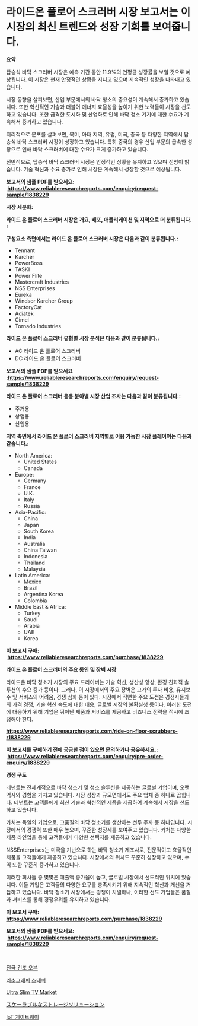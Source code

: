 <p><h1>라이드온 플로어 스크러버 시장 보고서는 이 시장의 최신 트렌드와 성장 기회를 보여줍니다.</h1></p><p><strong>요약</strong></p>
<p><p>탑승식 바닥 스크러버 시장은 예측 기간 동안 11.9%의 연평균 성장률을 보일 것으로 예상됩니다. 이 시장은 현재 안정적인 상황을 지니고 있으며 지속적인 성장을 나타내고 있습니다.</p><p>시장 동향을 살펴보면, 산업 부문에서의 바닥 청소의 중요성이 계속해서 증가하고 있습니다. 또한 혁신적인 기술과 더불어 에너지 효율성을 높이기 위한 노력들이 시장을 선도하고 있습니다. 또한 급격한 도시화 및 산업화로 인해 바닥 청소 기기에 대한 수요가 계속해서 증가하고 있습니다.</p><p>지리적으로 분포를 살펴보면, 북미, 아태 지역, 유럽, 미국, 중국 등 다양한 지역에서 탑승식 바닥 스크러버 시장이 성장하고 있습니다. 특히 중국의 경우 산업 부문의 급속한 성장으로 인해 바닥 스크러버에 대한 수요가 크게 증가하고 있습니다.</p><p>전반적으로, 탑승식 바닥 스크러버 시장은 안정적인 상황을 유지하고 있으며 전망이 밝습니다. 기술 혁신과 수요 증가로 인해 시장은 계속해서 성장할 것으로 예상됩니다.</p></p>
<p><strong>보고서의 샘플 PDF를 받으세요: &nbsp;<a href="https://www.reliableresearchreports.com/enquiry/request-sample/1838229">https://www.reliableresearchreports.com/enquiry/request-sample/1838229</a></strong></p>
<p><strong>시장 세분화:</strong></p>
<p><strong> 라이드 온 플로어 스크러버 시장은 개요, 배포, 애플리케이션 및 지역으로 더 분류됩니다. :</strong></p>
<p><strong>구성요소 측면에서는 라이드 온 플로어 스크러버 시장은 다음과 같이 분류됩니다.:</strong></p>
<p><ul><li>Tennant</li><li>Karcher</li><li>PowerBoss</li><li>TASKI</li><li>Power Flite</li><li>Mastercraft Industries</li><li>NSS Enterprises</li><li>Eureka</li><li>Windsor Karcher Group</li><li>FactoryCat</li><li>Adiatek</li><li>Cimel</li><li>Tornado Industries</li></ul></p>
<p><strong> 라이드 온 플로어 스크러버 유형별 시장 분석은 다음과 같이 분류됩니다.:</strong></p>
<p><ul><li>AC 라이드 온 플로어 스크러버</li><li>DC 라이드 온 플로어 스크러버</li></ul></p>
<p><strong>보고서의 샘플 PDF를 받으세요 :<a href="https://www.reliableresearchreports.com/enquiry/request-sample/1838229">https://www.reliableresearchreports.com/enquiry/request-sample/1838229</a></strong></p>
<p><strong> 라이드 온 플로어 스크러버 응용 분야별 시장 산업 조사는 다음과 같이 분류됩니다.:</strong></p>
<p><ul><li>주거용</li><li>상업용</li><li>산업용</li></ul></p>
<p><strong>지역 측면에서 라이드 온 플로어 스크러버 지역별로 이용 가능한 시장 플레이어는 다음과 같습니다.:</strong></p>
<p><ul>
    <li>
        North America:
        <ul>
            <li>United States</li>
            <li>Canada</li>
        </ul>
    </li>
    <li>
        Europe:
        <ul>
            <li>Germany</li>
            <li>France</li>
            <li>U.K.</li>
            <li>Italy</li>
            <li>Russia</li>
        </ul>
    </li>
    <li>
        Asia-Pacific:
        <ul>
            <li>China</li>
            <li>Japan</li>
            <li>South Korea</li>
            <li>India</li>
            <li>Australia</li>
            <li>China Taiwan</li>
            <li>Indonesia</li>
            <li>Thailand</li>
            <li>Malaysia</li>
        </ul>
    </li>
    <li>
        Latin America:
        <ul>
            <li>Mexico</li>
            <li>Brazil</li>
            <li>Argentina Korea</li>
            <li>Colombia</li>
        </ul>
    </li>
    <li>
        Middle East & Africa:
        <ul>
            <li>Turkey</li>
            <li>Saudi</li>
            <li>Arabia</li>
            <li>UAE</li>
            <li>Korea</li>
        </ul>
    </li>
    </ul></p>
<p><strong>이 보고서 구매: &nbsp;<a href="https://www.reliableresearchreports.com/purchase/1838229">https://www.reliableresearchreports.com/purchase/1838229</a></strong></p>
<p><strong>라이드 온 플로어 스크러버의 주요 동인 및 장벽 시장</strong></p>
<p><p>라이드온 바닥 청소기 시장의 주요 드라이버는 기술 혁신, 생산성 향상, 환경 친화적 솔루션의 수요 증가 등이다. 그러나, 이 시장에서의 주요 장벽은 고가의 투자 비용, 유지보수 및 서비스의 어려움, 경쟁 심화 등이 있다. 시장에서 직면한 주요 도전은 경쟁사들과의 가격 경쟁, 기술 혁신 속도에 대한 대응, 글로벌 시장의 불확실성 등이다. 이러한 도전에 대응하기 위해 기업은 뛰어난 제품과 서비스를 제공하고 비즈니스 전략을 적시에 조정해야 한다.</p></p>
<p><strong><a href="https://www.reliableresearchreports.com/ride-on-floor-scrubbers-r1838229">https://www.reliableresearchreports.com/ride-on-floor-scrubbers-r1838229</a></strong></p>
<p><strong>이 보고서를 구매하기 전에 궁금한 점이 있으면 문의하거나 공유하세요.: &nbsp;<a href="https://www.reliableresearchreports.com/enquiry/pre-order-enquiry/1838229">https://www.reliableresearchreports.com/enquiry/pre-order-enquiry/1838229</a></strong></p>
<p><strong>경쟁 구도</strong></p>
<p><p>테넌트는 전세계적으로 바닥 청소기 및 청소 솔루션을 제공하는 글로벌 기업이며, 오랜 역사와 경험을 가지고 있습니다. 시장 성장과 규모면에서도 주요 업체 중 하나로 꼽힙니다. 테넌트는 고객들에게 최신 기술과 혁신적인 제품을 제공하여 계속해서 시장을 선도하고 있습니다.</p><p>카처는 독일의 기업으로, 고품질의 바닥 청소기를 생산하는 선두 주자 중 하나입니다. 시장에서의 경쟁력 또한 매우 높으며, 꾸준한 성장세를 보여주고 있습니다. 카처는 다양한 제품 라인업을 통해 고객들에게 다양한 선택지를 제공하고 있습니다.</p><p>NSSEnterprises는 미국을 기반으로 하는 바닥 청소기 제조사로, 전문적이고 효율적인 제품을 고객들에게 제공하고 있습니다. 시장에서의 위치도 꾸준히 성장하고 있으며, 수익 또한 꾸준히 증가하고 있습니다.</p><p>이러한 회사들 중 몇몇은 매출액 증가율이 높고, 글로벌 시장에서 선도적인 위치에 있습니다. 이들 기업은 고객들의 다양한 요구를 충족시키기 위해 지속적인 혁신과 개선을 거듭하고 있습니다. 바닥 청소기 시장에서는 경쟁이 치열하나, 이러한 선도 기업들은 품질과 서비스를 통해 경쟁우위를 유지하고 있습니다.</p></p>
<p><strong>이 보고서 구매: &nbsp; <a href="https://www.reliableresearchreports.com/purchase/1838229">https://www.reliableresearchreports.com/purchase/1838229</a></strong></p>
<p><strong>보고서의 샘플 PDF를 받으세요: &nbsp;<a href="https://www.reliableresearchreports.com/enquiry/request-sample/1838229">https://www.reliableresearchreports.com/enquiry/request-sample/1838229</a></strong><strong></strong></p>
<p>&nbsp;</p>
<p><p><a href="https://medium.com/@crumbles67678/%EB%94%94%EC%BD%94%EB%94%A9-%EC%A0%84%EA%B7%B9-%EA%B1%B4%EC%A1%B0-%EC%98%A4%EB%B8%90-%EC%8B%9C%EC%9E%A5-%EC%A7%80%ED%91%9C-%EC%8B%9C%EC%9E%A5-%EC%A0%90%EC%9C%A0%EC%9C%A8-%ED%8A%B8%EB%A0%8C%EB%93%9C-%EB%B0%8F-%EC%84%B1%EC%9E%A5-%ED%8C%A8%ED%84%B4-c0f82f56396d">전극 건조 오븐</a></p><p><a href="https://github.com/vss5505pa7z1p/Market-Research-Report-List-1/blob/main/812346835532.md">리소그래피 스테퍼</a></p><p><a href="https://view.publitas.com/reportprime-1/ultra-slim-tv-market-analysis-its-cagr-market-segmentation-and-global-industry-overview/">Ultra Slim TV Market</a></p><p><a href="https://github.com/pepo3k/Market-Research-Report-List-1/blob/main/429231023602.md">スケーラブルなストレージソリューション</a></p><p><a href="https://github.com/FelipeGrrady654556/Market-Research-Report-List-1/blob/main/746171021416.md">IoT 게이트웨이</a></p></p>